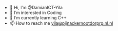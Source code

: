 - 👋 Hi, I’m @DamianICT-Yila
- 👀 I’m interested in Coding
- 🌱 I’m currently learning C++
- 📫 How to reach me yila@pijnackernootdorprp.nl.nl

<!---
DamianICT-Yila/DamianICT-Yila is a ✨ special ✨ repository because its `README.md` (this file) appears on your GitHub profile.
You can click the Preview link to take a look at your changes.
--->
